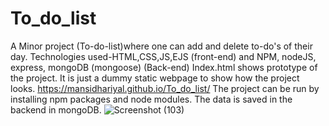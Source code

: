# To_do_list
A Minor project (To-do-list)where one can add and delete to-do's of their day.
Technologies used-HTML,CSS,JS,EJS (front-end) and NPM, nodeJS, express, mongoDB (mongoose) (Back-end)
Index.html shows prototype of the project. It is just a dummy static webpage to show how the project looks.
https://mansidhariyal.github.io/To_do_list/
The project can be run by installing npm packages and node modules. The data is saved in the backend in mongoDB.
![Screenshot (103)](https://user-images.githubusercontent.com/90508485/215576109-491dc3d9-bff2-46c6-9712-7cd3155b5f0d.png)


